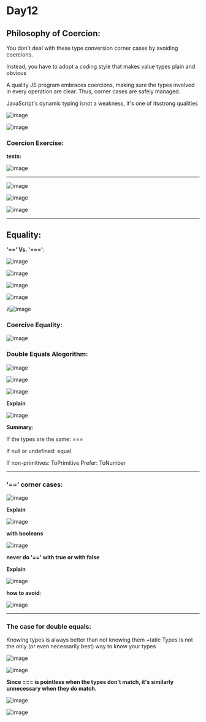 # Day12
## Philosophy of Coercion:

You don't deal with these type conversion corner cases by avoiding coercions. 

Instead, you have to adopt a coding style that makes value types plain and obvious

A quality JS program embraces coercions, making sure the types involved in every operation are clear. Thus, corner cases are safely managed. 

JavaScript's dynamic typing isnot a weakness, it's one of itsstrong qualities

![image](https://github.com/AbdHajqasem/Mastering-Javascript-in-20-days/assets/122126568/4bcd0b3f-b863-43fd-b0e9-44befafc0c26)

![image](https://github.com/AbdHajqasem/Mastering-Javascript-in-20-days/assets/122126568/bd1b4b7d-6ec4-4458-bb8e-c10c399d1d6e)

### Coercion Exercise:

**tests:**

![image](https://github.com/AbdHajqasem/Mastering-Javascript-in-20-days/assets/122126568/cc72e6f4-06c9-479e-aae7-bad11dbf3c0e)

---
![image](https://github.com/AbdHajqasem/Mastering-Javascript-in-20-days/assets/122126568/839ce6f7-afa9-4798-92f3-0561c0afe4f0)


![image](https://github.com/AbdHajqasem/Mastering-Javascript-in-20-days/assets/122126568/cd720eda-e6c8-4054-92d7-bd4584af9c3a)

![image](https://github.com/AbdHajqasem/Mastering-Javascript-in-20-days/assets/122126568/225d2215-08bd-41bc-a1be-505ecf11dbed)

---

## Equality:

**'==' Vs. '==='**:

![image](https://github.com/AbdHajqasem/Mastering-Javascript-in-20-days/assets/122126568/7143ac35-f8b1-4847-aab2-c3406504e34d)

![image](https://github.com/AbdHajqasem/Mastering-Javascript-in-20-days/assets/122126568/6664ea07-6299-4920-986c-22b9c7460a8a)

![image](https://github.com/AbdHajqasem/Mastering-Javascript-in-20-days/assets/122126568/97beb8a1-3aed-48e1-8ef0-a2feaad0db15)

![image](https://github.com/AbdHajqasem/Mastering-Javascript-in-20-days/assets/122126568/a6c68218-ecdc-44e6-b5a9-1d3119dd71d7)

z![image](https://github.com/AbdHajqasem/Mastering-Javascript-in-20-days/assets/122126568/3e523f59-f9da-456f-b82a-6cc7ed48dd1e)

### Coercive Equality:

![image](https://github.com/AbdHajqasem/Mastering-Javascript-in-20-days/assets/122126568/b59fb682-af24-468a-891b-dcdf54e2561e)

### Double Equals Alogorithm:

![image](https://github.com/AbdHajqasem/Mastering-Javascript-in-20-days/assets/122126568/a2e14000-017d-405d-97ba-51d124a150c6)

![image](https://github.com/AbdHajqasem/Mastering-Javascript-in-20-days/assets/122126568/ab93a396-956d-4658-9b85-0780bd1ea528)

![image](https://github.com/AbdHajqasem/Mastering-Javascript-in-20-days/assets/122126568/25142524-60c0-42b4-86b1-a69a57c7ed92)

**Explain** 

![image](https://github.com/AbdHajqasem/Mastering-Javascript-in-20-days/assets/122126568/3eeb3c40-745f-470c-ace9-8c7b7cd6700e)

**Summary:**

If the types are the same: ===

If null or undefined: equal 

If non-primitives: ToPrimitive Prefer: ToNumber

---

### '==' corner cases:

![image](https://github.com/AbdHajqasem/Mastering-Javascript-in-20-days/assets/122126568/b21ffea7-c643-40a9-a864-91bb64f0233c)

**Explain** 

![image](https://github.com/AbdHajqasem/Mastering-Javascript-in-20-days/assets/122126568/06434b51-7ad9-4f31-a082-4ccc251bd535)

**with booleans**

![image](https://github.com/AbdHajqasem/Mastering-Javascript-in-20-days/assets/122126568/48431ca1-ace6-40a8-a502-10e2e6bd46ac)

**never do  '==' with true or with false**

**Explain** 

![image](https://github.com/AbdHajqasem/Mastering-Javascript-in-20-days/assets/122126568/cf0b99ad-31c7-4be8-859c-09401d46b896)

**how to avoid**:

![image](https://github.com/AbdHajqasem/Mastering-Javascript-in-20-days/assets/122126568/3ed96677-c122-4ec8-af0b-1b830ed8db75)

---
### The case for double equals:

Knowing types is always better than not knowing them +tatic Types is not the only (or even necessarily best) way to know your types 

![image](https://github.com/AbdHajqasem/Mastering-Javascript-in-20-days/assets/122126568/2dc3cf9a-af0c-4150-aa6c-d265e6446794)

![image](https://github.com/AbdHajqasem/Mastering-Javascript-in-20-days/assets/122126568/eb37f428-7398-4f47-ba6f-026bc6e05e94)

**Since === is pointless when the types don't match, it's similarly unnecessary when they do match.**

![image](https://github.com/AbdHajqasem/Mastering-Javascript-in-20-days/assets/122126568/16d88ba9-9a34-418e-8869-0ed1ef3d3032)

![image](https://github.com/AbdHajqasem/Mastering-Javascript-in-20-days/assets/122126568/3108c22b-ef04-4167-a3f6-b9353c0ab5aa)

























































